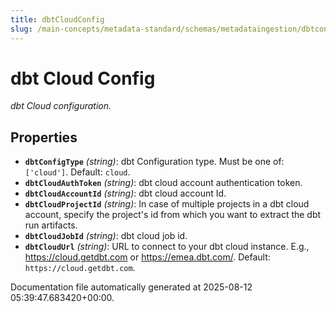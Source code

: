 ```yaml
---
title: dbtCloudConfig
slug: /main-concepts/metadata-standard/schemas/metadataingestion/dbtconfig/dbtcloudconfig
---
```


# dbt Cloud Config

*dbt Cloud configuration.*

## Properties

- **`dbtConfigType`** *(string)*: dbt Configuration type. Must be one of: `['cloud']`. Default: `cloud`.
- **`dbtCloudAuthToken`** *(string)*: dbt cloud account authentication token.
- **`dbtCloudAccountId`** *(string)*: dbt cloud account Id.
- **`dbtCloudProjectId`** *(string)*: In case of multiple projects in a dbt cloud account, specify the project's id from which you want to extract the dbt run artifacts.
- **`dbtCloudJobId`** *(string)*: dbt cloud job id.
- **`dbtCloudUrl`** *(string)*: URL to connect to your dbt cloud instance. E.g., https://cloud.getdbt.com or https://emea.dbt.com/. Default: `https://cloud.getdbt.com`.


Documentation file automatically generated at 2025-08-12 05:39:47.683420+00:00.
